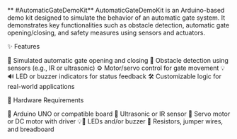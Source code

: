 ** #AutomaticGateDemoKit**
AutomaticGateDemoKit is an Arduino-based demo kit designed to simulate the behavior of an automatic gate system. It demonstrates key functionalities such as obstacle detection, automatic gate opening/closing, and safety measures using sensors and actuators.

✨ Features

🚦 Simulated automatic gate opening and closing
🚧 Obstacle detection using sensors (e.g., IR or ultrasonic)
⚙️ Motor/servo control for gate movement
💡🔊 LED or buzzer indicators for status feedback
🛠️ Customizable logic for real-world applications

🔌 Hardware Requirements

🧠 Arduino UNO or compatible board
📡 Ultrasonic or IR sensor
🔁 Servo motor or DC motor with driver
💡🔔 LEDs and/or buzzer
🧰 Resistors, jumper wires, and breadboard
